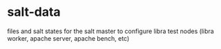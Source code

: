 salt-data
=========

files and salt states for the salt master to configure libra test nodes (libra worker, apache server, apache bench, etc)